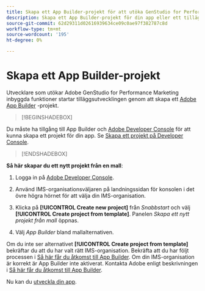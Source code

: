 ```yaml
---
title: Skapa ett App Builder-projekt för att utöka GenStudio for Performance Marketing
description: Skapa ett App Builder-projekt för din app eller ett tillägg.
source-git-commit: 62d29311d02616939634ce09c0ae97f382787c8d
workflow-type: tm+mt
source-wordcount: '195'
ht-degree: 0%

---
```


# Skapa ett App Builder-projekt

Utvecklare som utökar Adobe GenStudio for Performance Marketing inbyggda funktioner startar tilläggsutvecklingen genom att skapa ett [Adobe App Builder](https://developer.adobe.com/app-builder/) -projekt.

>[!BEGINSHADEBOX]

Du måste ha tillgång till App Builder och [Adobe Developer Console](https://developer.adobe.com/developer-console/) för att kunna skapa ett projekt för din app. Se [Skapa ett projekt på Developer Console](https://developer.adobe.com/app-builder/docs/getting_started/first_app#2-create-a-new-project-on-developer-console).

>[!ENDSHADEBOX]

**Så här skapar du ett nytt projekt från en mall**:

1. Logga in på [Adobe Developer Console](https://developer.adobe.com/developer-console/).

1. Använd IMS-organisationsväljaren på landningssidan för konsolen i det övre högra hörnet för att välja din IMS-organisation.

1. Klicka på **[!UICONTROL Create new project]** från _Snabbstart_ och välj **[!UICONTROL Create project from template]**. Panelen _Skapa ett nytt projekt från mall_ öppnas.

1. Välj _App Builder_ bland mallalternativen.

Om du inte ser alternativet **[!UICONTROL Create project from template]** bekräftar du att du har valt rätt IMS-organisation. Bekräfta att du har följt processen i [Så här får du åtkomst till App Builder](https://developer.adobe.com/app-builder/docs/overview/getting_access/). Om din IMS-organisation är korrekt är App Builder inte aktiverat. Kontakta Adobe enligt beskrivningen i [Så här får du åtkomst till App Builder](https://developer.adobe.com/app-builder/docs/overview/getting_access/).

Nu kan du [utveckla din app](create-app.md).

